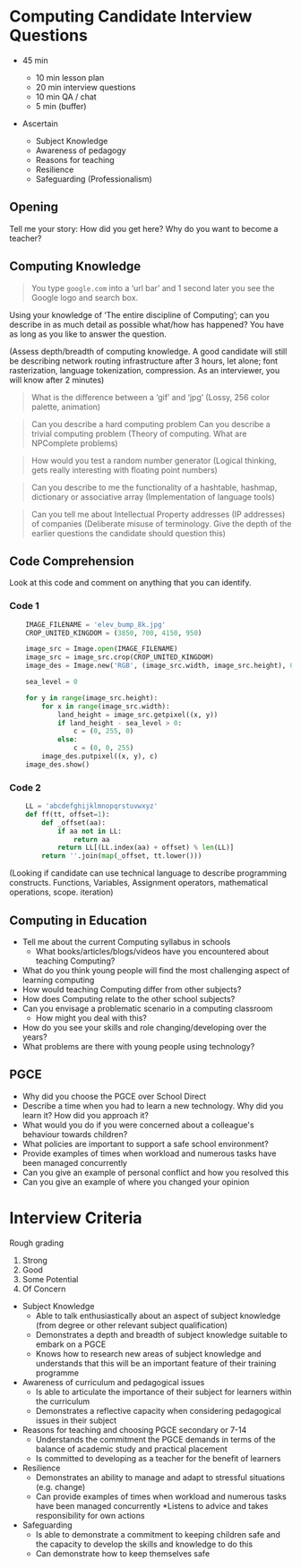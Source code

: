 Computing Candidate Interview Questions
=======================================

* 45 min
    * 10 min lesson plan
    * 20 min interview questions
    * 10 min QA / chat
    *  5 min (buffer)

* Ascertain
    * Subject Knowledge
    * Awareness of pedagogy
    * Reasons for teaching
    * Resilience
    * Safeguarding (Professionalism)


Opening
-------

Tell me your story:
  How did you get here?
  Why do you want to become a teacher?


Computing Knowledge
-------------------

> You type `google.com` into a ‘url bar’ and 1 second later you see the Google logo and search box.

Using your knowledge of ‘The entire discipline of Computing’; can you describe in as much detail as possible what/how has happened? You have as long as you like to answer the question.

(Assess depth/breadth of computing knowledge. A good candidate will still be describing network routing infrastructure after 3 hours, let alone; font rasterization, language tokenization, compression. As an interviewer, you will know after 2 minutes)

> What is the difference between a ‘gif’ and ‘jpg’
(Lossy, 256 color palette, animation)

> Can you describe a hard computing problem
> Can you describe a trivial computing problem
(Theory of computing. What are NPComplete problems)

> How would you test a random number generator
(Logical thinking, gets really interesting with floating point numbers)

> Can you describe to me the functionality of a hashtable, hashmap, dictionary or associative array
(Implementation of language tools)

> Can you tell me about Intellectual Property addresses (IP addresses) of companies
(Deliberate misuse of terminology. Give the depth of the earlier questions the candidate should question this)

Code Comprehension
------------------

Look at this code and comment on anything that you can identify.

### Code 1

```python
    IMAGE_FILENAME = 'elev_bump_8k.jpg'
    CROP_UNITED_KINGDOM = (3850, 700, 4150, 950)

    image_src = Image.open(IMAGE_FILENAME)
    image_src = image_src.crop(CROP_UNITED_KINGDOM)
    image_des = Image.new('RGB', (image_src.width, image_src.height), 0x000000)

    sea_level = 0

    for y in range(image_src.height):
        for x in range(image_src.width):
            land_height = image_src.getpixel((x, y))
            if land_height - sea_level > 0:
                c = (0, 255, 0)
            else:
                c = (0, 0, 255)
        image_des.putpixel((x, y), c)
    image_des.show()
```

### Code 2

```python
    LL = 'abcdefghijklmnopqrstuvwxyz'
    def ff(tt, offset=1):
        def _offset(aa):
            if aa not in LL:
                return aa
            return LL[(LL.index(aa) + offset) % len(LL)]
        return ''.join(map(_offset, tt.lower()))
```

(Looking if candidate can use technical language to describe programming constructs. Functions, Variables, Assignment operators, mathematical operations, scope. iteration)

Computing in Education
----------------------
* Tell me about the current Computing syllabus in schools
    * What books/articles/blogs/videos have you encountered about teaching Computing?
* What do you think young people will find the most challenging aspect of learning computing
* How would teaching Computing differ from other subjects?
* How does Computing relate to the other school subjects?
* Can you envisage a problematic scenario in a computing classroom
    * How might you deal with this?
* How do you see your skills and role changing/developing over the years?
* What problems are there with young people using technology?

PGCE
----

* Why did you choose the PGCE over School Direct
* Describe a time when you had to learn a new technology. Why did you learn it? How did you approach it?
* What would you do if you were concerned about a colleague's behaviour towards children?
* What policies are important to support a safe school environment?
* Provide examples of times when workload and numerous tasks have been managed concurrently
* Can you give an example of personal conflict and how you resolved this
* Can you give an example of where you changed your opinion

Interview Criteria
==================

Rough grading
1. Strong
2. Good
3. Some Potential
4. Of Concern

* Subject Knowledge
    * Able to talk enthusiastically about an aspect of subject knowledge (from degree or other relevant subject qualification)
    * Demonstrates a depth and breadth of subject knowledge suitable to embark on a PGCE
    * Knows how to research new areas of subject knowledge and understands that this will be an important feature of their training programme
* Awareness of curriculum and pedagogical issues
    * Is able to articulate the importance of their subject for learners within the curriculum
    * Demonstrates a reflective capacity when considering pedagogical issues in their subject
* Reasons for teaching and choosing PGCE secondary or 7-14
    * Understands the commitment the PGCE demands in terms of the balance of academic study and practical placement
    * Is committed to developing as a teacher for the benefit of learners
* Resilience
    * Demonstrates an ability to manage and adapt to stressful situations (e.g. change)
    * Can provide examples of times when workload and numerous tasks have been managed concurrently
    *Listens to advice and takes responsibility for own actions
* Safeguarding
    * Is able to demonstrate a commitment to keeping children safe and the capacity to develop the skills and knowledge to do this
    * Can demonstrate how to keep themselves safe


